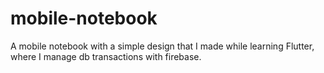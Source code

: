 # mobile-notebook
A mobile notebook with a simple design that I made while learning Flutter, where I manage db transactions with firebase.
